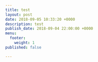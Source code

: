 ```yaml
---
title: test
layout: post
date: 2018-09-05 10:33:20 +0000
description: test
publish_date: 2018-09-04 22:00:00 +0000
menu:
  footer:
    weight: 1
published: false

---
```

